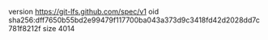 version https://git-lfs.github.com/spec/v1
oid sha256:dff7650b55bd2e99479f117700ba043a373d9c3418fd42d2028dd7c781f8212f
size 4014
